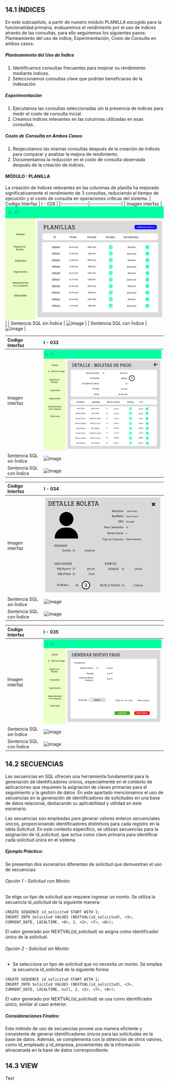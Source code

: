 ## 14.1 ÍNDICES
En este subcapítulo, a partir de nuestro módulo PLANILLA escogido para la funcionalidad primaria, evaluaremos el rendimiento por el uso de índices através de las consultas, para ello seguiremos los siguientes pasos: Planteamiento del uso de índice, Experimentación, Costo de Consulta en ambos casos.
##### Planteamiento del Uso de Índice
1. Identificamos consultas frecuentes para mejorar su rendimiento mediante índices.
2. Seleccionamos consultas clave que podrían beneficiarse de la indexación.
##### Experimentación
1. Ejecutamos las consultas seleccionadas sin la presencia de índices para medir el costo de consulta inicial.
2. Creamos índices relevantes en las columnas utilizadas en esas consultas.
##### Costo de Consulta en Ambos Casos
1. Reejecutamos las mismas consultas después de la creación de índices para comparar y analizar la mejora de rendimiento.
2. Documentamos la reducción en el costo de consulta observada después de la creación de índices.

#### MÓDULO : PLANILLA
La creación de índices relevantes en las columnas de planilla ha mejorado significativamente el rendimiento de 3 consultas, reduciendo el tiempo de ejecución y el costo de consulta en operaciones críticas del sistema.
| Codigo Interfaz    |    I - 028    | 
|:-------------|:---------------|
| Imagen interfaz   | ![image](https://github.com/nnthony/bookish-doodle/blob/4e05c459ab523a14aa7aafdeb509a13028487e06/pnt/planilla.png) |
| Sentencia SQL sin Índice   | ![image](https://github.com/JordanLau21/DBD-Grupo2---23-2/assets/81944281/f56fa068-c2e1-4e26-a8ef-b5687e3e4317) |
| Sentencia SQL con Índice   | ![image](https://github.com/JordanLau21/DBD-Grupo2---23-2/assets/81944281/b019dfda-b59a-4e3b-afda-99cb19e4a0b5) |


| Codigo Interfaz    |     I - 033    | 
|:-------------|:---------------|
| Imagen interfaz   | ![image](https://github.com/nnthony/bookish-doodle/blob/6545e6397d88a3a2bbade4d4f3435bd855b81231/pnt/R-detallePlanillaPagada.png) |
| Sentencia SQL sin Índice   | ![image](https://github.com/JordanLau21/DBD-Grupo2---23-2/assets/81944281/6f834716-8dd9-4238-86fc-32e0c0d5ce74) |
| Sentencia SQL con Índice   | ![image](https://github.com/JordanLau21/DBD-Grupo2---23-2/assets/81944281/42c2afbf-3cbe-41b9-b9b8-9a0e76416850) |

| Codigo Interfaz    |     I - 034    | 
|:-------------|:---------------|
| Imagen interfaz | ![image](https://github.com/nnthony/bookish-doodle/blob/d2b5a087137a916cfb148ce51a930d75a2aaaf8f/pnt/R-DetallEBoleta1.png) |
| Sentencia SQL sin Índice   | ![image](https://github.com/JordanLau21/DBD-Grupo2---23-2/assets/81944281/7f3d9b3e-7b62-4371-a06b-2b34cd45ac24)  |
| Sentencia SQL con Índice   | ![image](https://github.com/JordanLau21/DBD-Grupo2---23-2/assets/81944281/34a92c7b-dcfe-4e0c-b0ef-adfd1bb4e241) |

| Codigo Interfaz    |     I - 035    | 
|:-------------|:---------------|
| Imagen interfaz | ![image](https://github.com/nnthony/bookish-doodle/blob/d2b5a087137a916cfb148ce51a930d75a2aaaf8f/pnt/generarnuevasboletas.png) |
| Sentencia SQL sin Índice   | ![image](https://github.com/JordanLau21/DBD-Grupo2---23-2/assets/81944281/13e93d3c-901d-46bb-b5c8-d19f6ab96696) |
| Sentencia SQL con Índice   | ![image](https://github.com/JordanLau21/DBD-Grupo2---23-2/assets/81944281/a1b3854a-5d5f-4bff-9baa-d3e3c3ae9c9d) |


## 14.2 SECUENCIAS
Las secuencias en SQL ofrecen una herramienta fundamental para la generación de identificadores únicos, especialmente en el contexto de aplicaciones que requieren la asignación de claves primarias para el seguimiento y la gestión de datos. En este apartado mencionamos el uso de secuencias en la generación de identificadores de solicitudes en una base de datos relacional, destacando su aplicabilidad y utilidad en este escenario.

Las secuencias son empleadas para generar valores enteros secuenciales únicos, proporcionando identificadores distintivos para cada registro en la tabla Solicitud. En este contexto específico, se utilizan secuencias para la asignación de id_solicitud, que actúa como clave primaria para identificar cada solicitud única en el sistema.

##### Ejemplo Práctico:

Se presentan dos escenarios diferentes de solicitud que demuestran el uso de secuencias:

###### Opción 1 - Solicitud con Monto:

Se elige un tipo de solicitud que requiere ingresar un monto.
Se utiliza la secuencia id_solicitud de la siguiente manera:
```
CREATE SEQUENCE id_solicitud START WITH 1;
INSERT INTO Solicitud VALUES (NEXTVAL(id_solicitud), <3>, CURRENT_DATE, LOCALTIME, <6>, 2, <1>, <7>, <8>);
```
El valor generado por NEXTVAL(id_solicitud) se asigna como identificador único de la solicitud.
###### Opción 2 - Solicitud sin Monto:
- Se selecciona un tipo de solicitud que no necesita un monto.
Se emplea la secuencia id_solicitud de la siguiente forma:
```
CREATE SEQUENCE id_solicitud START WITH 1;
INSERT INTO Solicitud VALUES (NEXTVAL(id_solicitud), <3>, CURRENT_DATE, LOCALTIME, null, 2, <2>, <7>, <8>);
```
El valor generado por NEXTVAL(id_solicitud) se usa como identificador único, similar al caso anterior.
##### Consideraciones Finales:
Este método de uso de secuencias provee una manera eficiente y consistente de generar identificadores únicos para las solicitudes en la base de datos. Además, se complementa con la obtención de otros valores, como id_empleado y id_empresa, provenientes de la información almacenada en la base de datos correspondiente.

## 14.3 VIEW
Text
